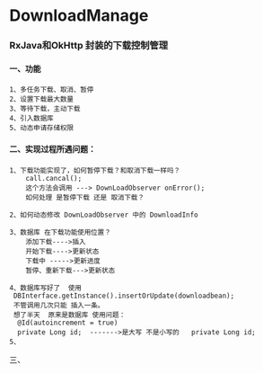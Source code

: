 # DownloadManage
### RxJava和OkHttp 封装的下载控制管理
#### 一、功能
    1、多任务下载、取消、暂停
    2、设置下载最大数量
    3、等待下载，主动下载
    4、引入数据库
    5、动态申请存储权限

#### 二、实现过程所遇问题：

    1、下载功能实现了，如何暂停下载？和取消下载一样吗？
        call.cancal();
        这个方法会调用 ---> DownLoadObserver onError();
        如何处理 是暂停下载 还是 取消下载？

    2、如何动态修改 DownLoadObserver 中的 DownloadInfo

    3、数据库 在下载功能使用位置？
        添加下载---->插入
        开始下载---->更新状态
        下载中 ----->更新进度
        暂停、重新下载--->更新状态

    4、数据库写好了  使用
     DBInterface.getInstance().insertOrUpdate(downloadbean);
     不管调用几次只能 插入一条。
     想了半天  原来是数据库 使用问题：
      @Id(autoincrement = true)
      private Long id;  ------->是大写 不是小写的   private Long id;
    5、
三、